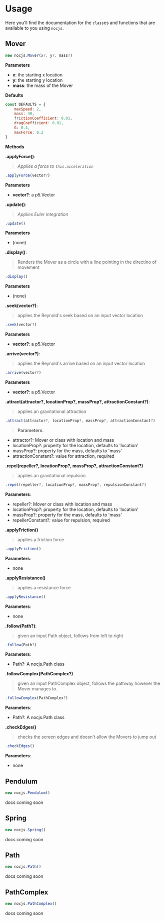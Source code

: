# Usage

Here you'll find the documentation for the `class`es and functions that are available to you using `nocjs`.

## Mover

```js
new nocjs.Mover(x?, y?, mass?)
```

**Parameters**
* **x**: the starting x location
* **y**: the starting y location
* **mass**: the mass of the Mover

**Defaults**
```js
const DEFAULTS = {
    maxSpeed: 2,
    mass: 40,
    frictionCoefficient: 0.01,
    dragCoefficient: 0.01,
    G: 0.4,
    maxForce: 0.2
}
```

**Methods**

**.applyForce()**:
> 
> *Applies a force to `this.acceleration`*
```js
.applyForce(vector?)
```
**Parameters**
* **vector?**: a p5.Vector


**.update()**:
>
> *Applies Euler integration*
```js
.update()
```
**Parameters**
* (none)

**.display()**:
>
> Renders the Mover as a circle with a line pointing in the directino of movement
```js
.display()
```
**Parameters**
* (none)


**.seek(vector?)**:
>
> applies the Reynold's seek based on an input vector location
```js
.seek(vector?)
```
**Parameters**
* **vector?**: a p5.Vector


**.arrive(vector?)**:
>
> applies the Reynold's arrive based on an input vector location
```js
.arrive(vector?)
```
**Parameters**
* **vector?**: a p5.Vector


**.attract(attractor?, locationProp?, massProp?, attractionConstant?)**:
>
> applies an gravitational attraction
```js
.attract(attractor?, locationProp?, massProp?, attractionConstant?)
```
> **Parameters**:
* attractor?: Mover or class with location and mass 
* locationProp?: property for the location, defaults to 'location'
* massProp?:  property for the mass, defaults to 'mass'
* attractionConstant?: value for attraction, required


**.repel(repeller?, locationProp?, massProp?, attractionConstant?)**
>
> applies an gravitational repulsion
```js
.repel(repeller?, locationProp?, massProp?, repulsionConstant?)
```
**Parameters**:
* repeller?: Mover or class with location and mass 
* locationProp?: property for the location, defaults to 'location'
* massProp?:  property for the mass, defaults to 'mass'
* repellerConstant?: value for repulsion, required


**.applyFriction()**
>
> applies a friction force
```js
.applyFriction()
```
**Parameters**:
* none



**.applyResistance()**
> 
> applies a resistance force
```js
.applyResistance()
```
**Parameters**:
* none


**.follow(Path?)**:
>
> given an input Path object, follows from left to right
```js
.follow(Path?)
```
**Parameters**:
* Path?: A nocjs.Path class


**.followComplex(PathComplex?)**
> given an input PathComplex object, follows the pathway however the Mover manages to.
```js
.followComplex(PathComplex?)
```
**Parameters**:
* Path?: A nocjs.Path class

**.checkEdges()**
> checks the screen edges and doesn't allow the Movers to jump out
```js
.checkEdges()
```
**Parameters**:
* none


## Pendulum

```js
new nocjs.Pendulum()
```

docs coming soon


## Spring

```js
new nocjs.Spring()
```

docs coming soon


## Path

```js
new nocjs.Path()
```

docs coming soon

## PathComplex

```js
new nocjs.PathComplex()
```

docs coming soon